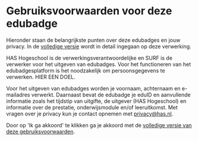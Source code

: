 # Gebruiksvoorwaarden voor deze edubadge

Hieronder staan de belangrijkste punten over deze edubadges en jouw privacy. In de [volledige versie](https://raw.githubusercontent.com/edubadges/privacy/master/has-hogeschool/edubadges-nonformal-text-nl.md) wordt in detail ingegaan op deze verwerking.

HAS Hogeschool is de verwerkingsverantwoordelijke en SURF is de verwerker voor het uitgeven van edubadges. Voor het functioneren van het edubadgesplatform is het noodzakelijk om persoonsgegevens te verwerken. HIER EEN DOEL.

Voor het uitgeven van edubadges worden je voornaam, achternaam en e-mailadres verwerkt. Daarnaast bevat de edubadge je eduID en aanvullende informatie zoals het tijdstip van uitgifte, de uitgever (HAS Hogeschool) en informatie over de prestatie, onderwijsmodule en/of leeruitkomst. Met vragen over je privacy kun je contact opnemen met [privacy@has.nl](mailto:privacy@has.nl).

Door op 'Ik ga akkoord' te klikken ga je akkoord met de [volledige versie van deze gebruiksvoorwaarden](https://raw.githubusercontent.com/edubadges/privacy/master/has-hogeschool/edubadges-nonformal-text-nl.md).
